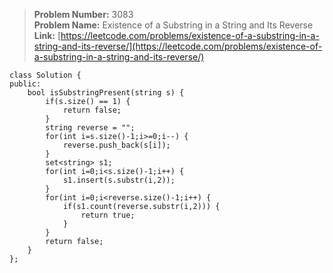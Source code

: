 > **Problem Number:** 3083 <br>
> **Problem Name:**  Existence of a Substring in a String and Its Reverse <br>
> **Link:** [https://leetcode.com/problems/existence-of-a-substring-in-a-string-and-its-reverse/](https://leetcode.com/problems/existence-of-a-substring-in-a-string-and-its-reverse/) <br>

    class Solution {
    public:
        bool isSubstringPresent(string s) {
            if(s.size() == 1) {
                return false;
            }
            string reverse = "";
            for(int i=s.size()-1;i>=0;i--) {
                reverse.push_back(s[i]);
            }
            set<string> s1;
            for(int i=0;i<s.size()-1;i++) {
                s1.insert(s.substr(i,2));
            }
            for(int i=0;i<reverse.size()-1;i++) {
                if(s1.count(reverse.substr(i,2))) {
                    return true;
                }
            }
            return false;
        }
    };